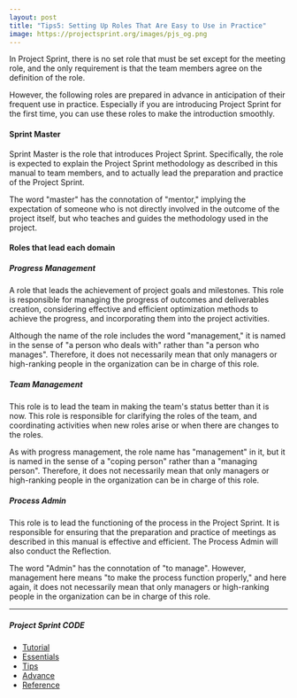 ```yaml
---
layout: post
title: "Tips5: Setting Up Roles That Are Easy to Use in Practice"
image: https://projectsprint.org/images/pjs_og.png
---
```


In Project Sprint, there is no set role that must be set except for the meeting role, and the only requirement is that the team members agree on the definition of the role.

However, the following roles are prepared in advance in anticipation of their frequent use in practice. Especially if you are introducing Project Sprint for the first time, you can use these roles to make the introduction smoothly.

#### Sprint Master
Sprint Master is the role that introduces Project Sprint. Specifically, the role is expected to explain the Project Sprint methodology as described in this manual to team members, and to actually lead the preparation and practice of the Project Sprint.

The word "master" has the connotation of "mentor," implying the expectation of someone who is not directly involved in the outcome of the project itself, but who teaches and guides the methodology used in the project.

#### Roles that lead each domain

##### Progress Management
A role that leads the achievement of project goals and milestones. This role is responsible for managing the progress of outcomes and deliverables creation, considering effective and efficient optimization methods to achieve the progress, and incorporating them into the project activities.

Although the name of the role includes the word "management," it is named in the sense of "a person who deals with" rather than "a person who manages". Therefore, it does not necessarily mean that only managers or high-ranking people in the organization can be in charge of this role.

##### Team Management
This role is to lead the team in making the team's status better than it is now. This role is responsible for clarifying the roles of the team, and coordinating activities when new roles arise or when there are changes to the roles.

As with progress management, the role name has "management" in it, but it is named in the sense of a "coping person" rather than a "managing person". Therefore, it does not necessarily mean that only managers or high-ranking people in the organization can be in charge of this role.

##### Process Admin
This role is to lead the functioning of the process in the Project Sprint. It is responsible for ensuring that the preparation and practice of meetings as described in this manual is effective and efficient. The Process Admin will also conduct the Reflection.

The word "Admin" has the connotation of "to manage". However, management here means "to make the process function properly," and here again, it does not necessarily mean that only managers or high-ranking people in the organization can be in charge of this role.


---

##### Project Sprint CODE
- [Tutorial](../tutorial/index.md)
- [Essentials](../essentials.md)
- [Tips](../tips/index.md)
- [Advance](../advance.md)
- [Reference](../reference.md)
